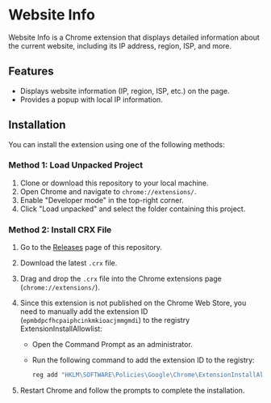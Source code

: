 # Website Info

Website Info is a Chrome extension that displays detailed information about the current website, including its IP address, region, ISP, and more.

## Features

- Displays website information (IP, region, ISP, etc.) on the page.
- Provides a popup with local IP information.

## Installation

You can install the extension using one of the following methods:

### Method 1: Load Unpacked Project

1. Clone or download this repository to your local machine.
2. Open Chrome and navigate to `chrome://extensions/`.
3. Enable "Developer mode" in the top-right corner.
4. Click "Load unpacked" and select the folder containing this project.

### Method 2: Install CRX File

1. Go to the [Releases](https://github.com/imcsd/Website-Info/releases) page of this repository.
2. Download the latest `.crx` file.
3. Drag and drop the `.crx` file into the Chrome extensions page (`chrome://extensions/`).
4. Since this extension is not published on the Chrome Web Store, you need to manually add the extension ID (`epmbdpcfhcpaiphcinkmkioacjmmgmdi`) to the registry ExtensionInstallAllowlist:

   - Open the Command Prompt as an administrator.
   - Run the following command to add the extension ID to the registry:

     ```cmd
     reg add "HKLM\SOFTWARE\Policies\Google\Chrome\ExtensionInstallAllowlist" /v 10110 /t REG_SZ /d epmbdpcfhcpaiphcinkmkioacjmmgmdi /f
     ```

5. Restart Chrome and follow the prompts to complete the installation.
